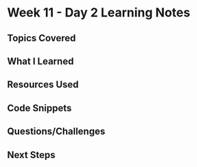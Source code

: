 # Week 11 - Day 2 Learning Notes

## Topics Covered

## What I Learned

## Resources Used

## Code Snippets

## Questions/Challenges

## Next Steps
